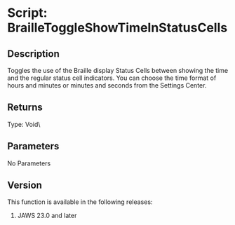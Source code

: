 # Script: BrailleToggleShowTimeInStatusCells

## Description

Toggles the use of the Braille display Status Cells between showing the
time and the regular status cell indicators. You can choose the time
format of hours and minutes or minutes and seconds from the Settings
Center.

## Returns

Type: Void\

## Parameters

No Parameters

## Version

This function is available in the following releases:

1.  JAWS 23.0 and later
